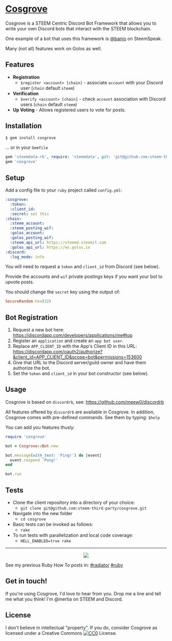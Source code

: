 # [Cosgrove](https://github.com/steem-third-party/cosgrove)

Cosgrove is a STEEM Centric Discord Bot Framework that allows you to write your own Discord bots that interact with the STEEM blockchain.

One example of a bot that uses this framework is [@banjo](https://steemit.com/steemdata/@inertia/introducing-banjo) on SteemSpeak.

Many (not all) features work on Golos as well.

## Features

* **Registration**
  * `$register <account> [chain]` - associate `account` with your Discord user (`chain` default `steem`)
* **Verification**
  * `$verify <account> [chain]` - check `account` association with Discord users (`chain` default `steem`)
* **Up Voting** - Allows registered users to vote for posts.

## Installation

```bash
$ gem install cosgrove
```

... or in your `Gemfile`

```ruby
gem 'steemdata-rb', require: 'steemdata', git: 'git@github.com:steem-third-party/steemdata-rb.git'
gem 'cosgrove'
```

## Setup

Add a config file to your `ruby` project called `config.yml`:

```yaml
:cosgrove:
  :token: 
  :client_id: 
  :secret: set this
:chain:
  :steem_account: 
  :steem_posting_wif: 
  :golos_account: 
  :golos_posting_wif: 
  :steem_api_url: https://steemd.steemit.com
  :golos_api_url: https://ws.golos.io
:discord:
  :log_mode: info
```

You will need to request a `token` and `client_id` from Discord (see below).

Provide the accounts and `wif` private postings keys if you want your bot to upvote posts.

You should change the `secret` key using the output of:

```ruby
SecureRandom.hex(32)
```

## Bot Registration

1. Request a new bot here: https://discordapp.com/developers/applications/me#top
2. Register an `application` and create an `app bot user`.
3. Replace `APP_CLIENT_ID` with the App's Client ID in this URL: https://discordapp.com/oauth2/authorize?&client_id=APP_CLIENT_ID&scope=bot&permissions=153600
4. Give that URL to the Discord server/guild owner and have them authorize the bot.
5. Set the `token` and `client_id` in your bot constructor (see below).

## Usage

Cosgrove is based on `discordrb`, see: https://github.com/meew0/discordrb

All features offered by `discordrb` are available in Cosgrove.  In addition, Cosgrove comes with pre-defined commands.  See them by typing: `$help`

You can add you features thusly:

```ruby
require 'cosgrove'

bot = Cosgrove::Bot.new

bot.message(with_text: 'Ping!') do |event|
  event.respond 'Pong!'
end

bot.run
```

## Tests

* Clone the client repository into a directory of your choice:
  * `git clone git@github.com:steem-third-party/cosgrove.git`
* Navigate into the new folder
  * `cd cosgrove`
* Basic tests can be invoked as follows:
  * `rake`
* To run tests with parallelization and local code coverage:
  * `HELL_ENABLED=true rake`

---

<center>
  <img src="http://i.imgur.com/7V09fNf.jpg" />
</center>

See my previous Ruby How To posts in: [#radiator](https://steemit.com/created/radiator) [#ruby](https://steemit.com/created/ruby)

## Get in touch!

If you're using Cosgrove, I'd love to hear from you.  Drop me a line and tell me what you think!  I'm @inertia on STEEM and Discord.
  
## License

I don't believe in intellectual "property".  If you do, consider Cosgrove as licensed under a Creative Commons [![CC0](http://i.creativecommons.org/p/zero/1.0/80x15.png)](http://creativecommons.org/publicdomain/zero/1.0/) License.
